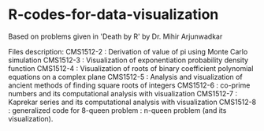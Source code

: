 # R-codes-for-data-visualization

Based on problems given in 'Death by R' by Dr. Mihir Arjunwadkar

Files description:
CMS1512-2 : Derivation of value of pi using Monte Carlo simulation
CMS1512-3 : Visualization of exponentiation probability density function
CMS1512-4 : Visualization of roots of binary coefficient polynomial equations on a complex plane
CMS1512-5 : Analysis and visualization of ancient methods of finding square roots of integers
CMS1512-6 : co-prime numbers and its computational analysis with visualization
CMS1512-7 : Kaprekar series and its computational analysis with visualization
CMS1512-8 : generalized code for 8-queen problem : n-queen problem (and its visualization).
